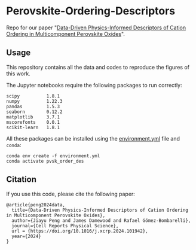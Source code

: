 # Perovskite-Ordering-Descriptors
Repo for our paper "[Data-Driven Physics-Informed Descriptors of Cation Ordering in Multicomponent Perovskite Oxides](https://doi.org/10.1016/j.xcrp.2024.101942)".

## Usage
This repository contains all the data and codes to reproduce the figures of this work.

The Jupyter notebooks require the following packages to run correctly:
```
scipy          1.8.1
numpy          1.22.3
pandas         1.5.3
seaborn        0.12.2
matplotlib     3.7.1
mscorefonts    0.0.1
scikit-learn   1.8.1
```

All these packages can be installed using the [environment.yml](environment.yml) file and `conda`:
```
conda env create -f environment.yml
conda activate pvsk_order_des
```

## Citation
If you use this code, please cite the following paper:
```
@article{peng2024data,
  title={Data-Driven Physics-Informed Descriptors of Cation Ordering in Multicomponent Perovskite Oxides},
  author={Jiayu Peng and James Damewood and Rafael Gómez-Bombarelli},
  journal={Cell Reports Physical Science},
  url = {https://doi.org/10.1016/j.xcrp.2024.101942},
  year={2024}
}
```
